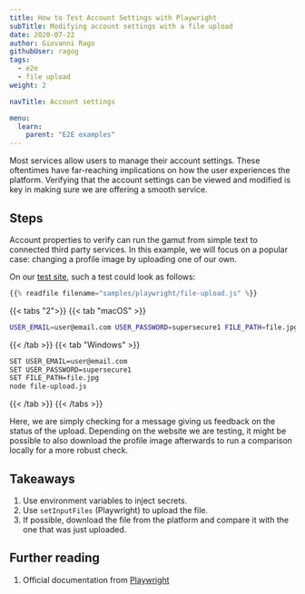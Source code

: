 ```yaml
---
title: How to Test Account Settings with Playwright
subTitle: Modifying account settings with a file upload
date: 2020-07-22
author: Giovanni Rago
githubUser: ragog
tags:
  - e2e
  - file upload
weight: 2

navTitle: Account settings

menu:
  learn:
    parent: "E2E examples"
---
```


Most services allow users to manage their account settings. These oftentimes have far-reaching implications on how the user experiences the platform. Verifying that the account settings can be viewed and modified is key in making sure we are offering a smooth service.

<!-- more -->

## Steps

Account properties to verify can run the gamut from simple text to connected third party services. In this example, we will focus on a popular case: changing a profile image by uploading one of our own.

On our [test site](https://danube-web.shop/), such a test could look as follows:

```js {hl_lines=["19-22"]}
{{% readfile filename="samples/playwright/file-upload.js" %}}
```
{{< tabs "2">}}
{{< tab "macOS" >}}
```sh
USER_EMAIL=user@email.com USER_PASSWORD=supersecure1 FILE_PATH=file.jpg node file-upload.js
```
{{< /tab >}}
{{< tab "Windows" >}}
```sh
SET USER_EMAIL=user@email.com
SET USER_PASSWORD=supersecure1
SET FILE_PATH=file.jpg
node file-upload.js
```
{{< /tab >}}
{{< /tabs >}}

Here, we are simply checking for a message giving us feedback on the status of the upload. Depending on the website we are testing, it might be possible to also download the profile image afterwards to run a comparison locally for a more robust check.

## Takeaways
1. Use environment variables to inject secrets.
2. Use `setInputFiles` (Playwright) to upload the file.
3. If possible, download the file from the platform and compare it with the one that was just uploaded.

## Further reading
1. Official documentation from [Playwright](https://playwright.dev/docs/input#upload-files)
